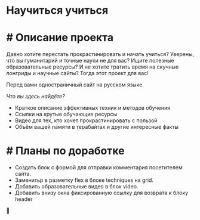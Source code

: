 # Научиться учиться

# # Описание проекта
Давно хотите перестать прокрастинировать и начать учиться? Уверены, что вы гуманитарий и точные науки не для вас? Ищите полезные образовательные ресурсы? И не хотите тратить время на скучные лонгриды и научные сайты? Тогда этот проект для вас!

Перед вами одностраничный сайт на русском языке.

*Что вы здесь найдёте?*
* Краткое описание эффективных техник и методов обучения
* Ссылки на крутые обучающие ресурсы
* Видео для тех, кто хочет прокрастинировать с пользой
* Объём вашей памяти в терабайтах и другие интересные факты

# # Планы по доработке
- Создать блок с формой для отправки комментария посетителем сайта.
- Заменитьр в разметку flex в блоке techniques на grid.
- Добавить образовательные видео в блок video.
- Добавить внизу окна фиксированную ссылку для возврата к блоку header

:purple_heart:
